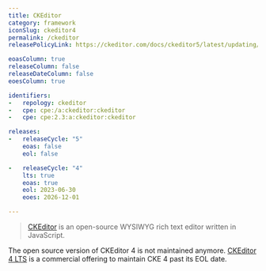 ```yaml
---
title: CKEditor
category: framework
iconSlug: ckeditor4
permalink: /ckeditor
releasePolicyLink: https://ckeditor.com/docs/ckeditor5/latest/updating/versioning-policy.html

eoasColumn: true
releaseColumn: false
releaseDateColumn: false
eoesColumn: true

identifiers:
-   repology: ckeditor
-   cpe: cpe:/a:ckeditor:ckeditor
-   cpe: cpe:2.3:a:ckeditor:ckeditor

releases:
-   releaseCycle: "5"
    eoas: false
    eol: false

-   releaseCycle: "4"
    lts: true
    eoas: true
    eol: 2023-06-30
    eoes: 2026-12-01

---
```


> [CKEditor](https://ckeditor.com/) is an open-source WYSIWYG rich text editor written in JavaScript.

The open source version of CKEditor 4 is not maintained anymore.
[CKEditor 4 LTS](https://ckeditor.com/ckeditor-4-support/) is a commercial offering to maintain CKE 4 past its EOL date.
